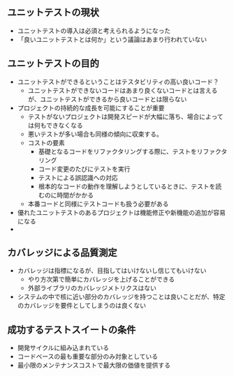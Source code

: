 ## ユニットテストの現状

- ユニットテストの導入は必須と考えられるようになった
- 「良いユニットテストとは何か」という議論はあまり行われていない

## ユニットテストの目的

- ユニットテストができるということはテスタビリティの高い良いコード？
	- ユニットテストができないコードはあまり良くないコードとは言えるが、ユニットテストができるから良いコードとは限らない
- プロジェクトの持続的な成長を可能にすることが重要
	- テストがないプロジェクトは開発スピードが大幅に落ち、場合によっては何もできなくなる
	- 悪いテストが多い場合も同様の傾向に収束する。
	- コストの要素
		- 基礎となるコードをリファクタリングする際に、テストをリファクタリング
		- コード変更のたびにテストを実行
		- テストによる誤認識への対応
		- 根本的なコードの動作を理解しようとしているときに、テストを読むのに時間がかかる
	- 本番コードと同様にテストコードも扱う必要がある
- 優れたユニットテストのあるプロジェクトは機能修正や新機能の追加が容易になる
- 

## カバレッジによる品質測定

- カバレッジは指標になるが、目指してはいけないし信じてもいけない
	- やり方次第で簡単にカバレッジを上げることができる
	- 外部ライブラリのカバレッジメトリクスはない
- システムの中で核に近い部分のカバレッジを持つことは良いことだが、特定のカバレッジを要件としてしまうのは良くない

## 成功するテストスイートの条件

- 開発サイクルに組み込まれている
- コードベースの最も重要な部分のみ対象としている
- 最小限のメンテナンスコストで最大限の価値を提供する
